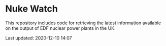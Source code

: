 # Nuke Watch

This repository includes code for retrieving the latest information available on the output of EDF nuclear power plants in the UK.

Last updated: 2020-12-10 14:07